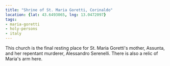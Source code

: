 ```yaml
---
title: "Shrine of St. Maria Goretti, Corinaldo"
location: {lat: 43.6493065, lng: 13.0472097}
tags:
- maria-goretti
- holy-persons
- italy
---
```


This church is the final resting place for St. Maria Goretti's mother, Assunta, and her repentant murderer, Alessandro Serenelli.  There is also a relic of Maria's arm here.
